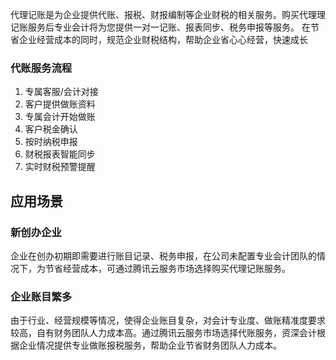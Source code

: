 代理记账是为企业提供代账、报税、财报编制等企业财税的相关服务。购买代理理记账服务后专业会计将为您提供一对一记账、报表同步、税务申报等服务。 在节省企业经营成本的同时，规范企业财税结构，帮助企业省⼼心经营，快速成长
### 代账服务流程

1. 专属客服/会计对接
2. 客户提供做账资料
3. 专属会计开始做账
4. 客户税金确认
5. 按时纳税申报
6. 财税报表智能同步
7. 实时财税预警提醒

## 应用场景

### 新创办企业

企业在创办初期即需要进⾏账目记录、税务申报，在公司未配置专业会计团队的情况下，为节省经营成本，可通过腾讯云服务市场选择购买代理记账服务。

### 企业账目繁多

由于行业、经营规模等情况，使得企业账目复杂，对会计专业度、做账精准度要求较高，自有财务团队人力成本高。通过腾讯云服务市场选择代账服务，资深会计根据企业情况提供专业做账报税服务，帮助企业节省财务团队人力成本。

